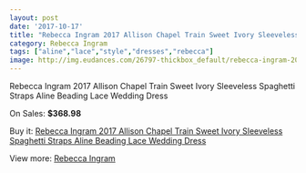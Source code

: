 ```yaml
---
layout: post
date: '2017-10-17'
title: "Rebecca Ingram 2017 Allison Chapel Train Sweet Ivory Sleeveless Spaghetti Straps Aline Beading Lace Wedding Dress"
category: Rebecca Ingram
tags: ["aline","lace","style","dresses","rebecca"]
image: http://img.eudances.com/26797-thickbox_default/rebecca-ingram-2017-allison-chapel-train-sweet-ivory-sleeveless-spaghetti-straps-aline-beading-lace-wedding-dress.jpg
---
```

Rebecca Ingram 2017 Allison Chapel Train Sweet Ivory Sleeveless Spaghetti Straps Aline Beading Lace Wedding Dress

On Sales: **$368.98**
<a href="https://www.eudances.com/en/rebecca-ingram/8929-rebecca-ingram-2017-allison-chapel-train-sweet-ivory-sleeveless-spaghetti-straps-aline-beading-lace-wedding-dress.html"><amp-img layout="responsive" width="600" height="600" src="//img.eudances.com/26797-thickbox_default/rebecca-ingram-2017-allison-chapel-train-sweet-ivory-sleeveless-spaghetti-straps-aline-beading-lace-wedding-dress.jpg" alt="Rebecca Ingram 2017 Allison Chapel Train Sweet Ivory Sleeveless Spaghetti Straps Aline Beading Lace Wedding Dress 0" /></a>
<a href="https://www.eudances.com/en/rebecca-ingram/8929-rebecca-ingram-2017-allison-chapel-train-sweet-ivory-sleeveless-spaghetti-straps-aline-beading-lace-wedding-dress.html"><amp-img layout="responsive" width="600" height="600" src="//img.eudances.com/26802-thickbox_default/rebecca-ingram-2017-allison-chapel-train-sweet-ivory-sleeveless-spaghetti-straps-aline-beading-lace-wedding-dress.jpg" alt="Rebecca Ingram 2017 Allison Chapel Train Sweet Ivory Sleeveless Spaghetti Straps Aline Beading Lace Wedding Dress 1" /></a>
<a href="https://www.eudances.com/en/rebecca-ingram/8929-rebecca-ingram-2017-allison-chapel-train-sweet-ivory-sleeveless-spaghetti-straps-aline-beading-lace-wedding-dress.html"><amp-img layout="responsive" width="600" height="600" src="//img.eudances.com/26801-thickbox_default/rebecca-ingram-2017-allison-chapel-train-sweet-ivory-sleeveless-spaghetti-straps-aline-beading-lace-wedding-dress.jpg" alt="Rebecca Ingram 2017 Allison Chapel Train Sweet Ivory Sleeveless Spaghetti Straps Aline Beading Lace Wedding Dress 2" /></a>
<a href="https://www.eudances.com/en/rebecca-ingram/8929-rebecca-ingram-2017-allison-chapel-train-sweet-ivory-sleeveless-spaghetti-straps-aline-beading-lace-wedding-dress.html"><amp-img layout="responsive" width="600" height="600" src="//img.eudances.com/26800-thickbox_default/rebecca-ingram-2017-allison-chapel-train-sweet-ivory-sleeveless-spaghetti-straps-aline-beading-lace-wedding-dress.jpg" alt="Rebecca Ingram 2017 Allison Chapel Train Sweet Ivory Sleeveless Spaghetti Straps Aline Beading Lace Wedding Dress 3" /></a>
<a href="https://www.eudances.com/en/rebecca-ingram/8929-rebecca-ingram-2017-allison-chapel-train-sweet-ivory-sleeveless-spaghetti-straps-aline-beading-lace-wedding-dress.html"><amp-img layout="responsive" width="600" height="600" src="//img.eudances.com/26799-thickbox_default/rebecca-ingram-2017-allison-chapel-train-sweet-ivory-sleeveless-spaghetti-straps-aline-beading-lace-wedding-dress.jpg" alt="Rebecca Ingram 2017 Allison Chapel Train Sweet Ivory Sleeveless Spaghetti Straps Aline Beading Lace Wedding Dress 4" /></a>
<a href="https://www.eudances.com/en/rebecca-ingram/8929-rebecca-ingram-2017-allison-chapel-train-sweet-ivory-sleeveless-spaghetti-straps-aline-beading-lace-wedding-dress.html"><amp-img layout="responsive" width="600" height="600" src="//img.eudances.com/26798-thickbox_default/rebecca-ingram-2017-allison-chapel-train-sweet-ivory-sleeveless-spaghetti-straps-aline-beading-lace-wedding-dress.jpg" alt="Rebecca Ingram 2017 Allison Chapel Train Sweet Ivory Sleeveless Spaghetti Straps Aline Beading Lace Wedding Dress 5" /></a>

Buy it: [Rebecca Ingram 2017 Allison Chapel Train Sweet Ivory Sleeveless Spaghetti Straps Aline Beading Lace Wedding Dress](https://www.eudances.com/en/rebecca-ingram/8929-rebecca-ingram-2017-allison-chapel-train-sweet-ivory-sleeveless-spaghetti-straps-aline-beading-lace-wedding-dress.html "Rebecca Ingram 2017 Allison Chapel Train Sweet Ivory Sleeveless Spaghetti Straps Aline Beading Lace Wedding Dress")

View more: [Rebecca Ingram](https://www.eudances.com/en/131-rebecca-ingram "Rebecca Ingram")